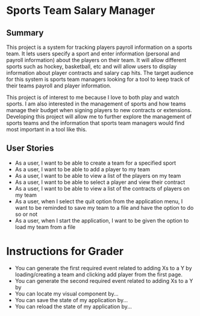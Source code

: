 # Sports Team Salary Manager

## Summary

This project is a system for tracking players payroll information on a sports team. It lets users specify a sport and 
enter information (personal and payroll information) about the players on their team. It will allow different sports
such as hockey, basketball, etc and will allow users to display information about player contracts and salary cap hits. 
The target audience for this system is sports team managers looking for a tool to keep track of their teams payroll and
player information. 

This project is of interest to me because I love to both play and watch sports. I am also interested in the management
of sports and how teams manage their budget when signing players to new contracts or extensions. Developing this project
will allow me to further explore the management of sports teams and the information that sports team managers would find
most important in a tool like this.

## User Stories

- As a user, I want to be able to create a team for a specified sport
- As a user, I want to be able to add a player to my team
- As a user, I want to be able to view a list of the players on my team
- As a user, I want to be able to select a player and view their contract
- As a user, I want to be able to view a list of the contracts of players on my team
- As a user, when I select the quit option from the application menu, I want to be reminded to save my 
team to a file and have the option to do so or not
- As a user, when I start the application, I want to be given the option to load my team from a file

# Instructions for Grader

- You can generate the first required event related to adding Xs to a Y by loading/creating a team and 
clicking add player from the first page.
- You can generate the second required event related to adding Xs to a Y by 
- You can locate my visual component by...
- You can save the state of my application by...
- You can reload the state of my application by...